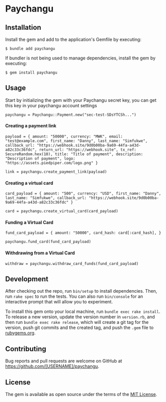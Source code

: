 # Paychangu

## Installation

Install the gem and add to the application's Gemfile by executing:

    $ bundle add paychangu

If bundler is not being used to manage dependencies, install the gem by executing:

    $ gem install paychangu

## Usage

Start by initializing the gem with your Paychangu secret key, you can get this key in your paychangu account settings

`paychangu = Paychangu::Payment.new("sec-test-SDsYTCSh...")`

#### Creating a payment link

 `payload = {
        amount: "50000",
        currency: "MWK",
        email: "test@example.com",
        first_name: "Danny",
        last_name: "Simfukwe",
        callback_url: "https://webhook.site/9d0b00ba-9a69-44fa-a43d-a82c33c36fdc",
        return_url: "https://webhook.site",
        tx_ref: SecureRandom.hex(10),
        title: "Title of payment",
        description: "Description of payment",
        logo: "https://assets.piedpiper.com/logo.png"
    }`

 `link = paychangu.create_payment_link(payload)`

 #### Creating a virtual card

`card_payload = {
        amount: "500",
        currency: "USD",
        first_name: "Danny",
        last_name: "Simfukwe",
        callback_url: "https://webhook.site/9d0b00ba-9a69-44fa-a43d-a82c33c36fdc"
    }`

`card = paychangu.create_virtual_card(card_payload)`

 #### Funding a Virtual Card

 `fund_card_payload = {
      amount: "50000",
      card_hash: card[:card_hash],
    }`

 `paychangu.fund_card(fund_card_payload)`

 #### Withdrawing from a Virtual Card

  `withdraw = paychangu.withdraw_card_funds(fund_card_payload)`

## Development

After checking out the repo, run `bin/setup` to install dependencies. Then, run `rake spec` to run the tests. You can also run `bin/console` for an interactive prompt that will allow you to experiment.

To install this gem onto your local machine, run `bundle exec rake install`. To release a new version, update the version number in `version.rb`, and then run `bundle exec rake release`, which will create a git tag for the version, push git commits and the created tag, and push the `.gem` file to [rubygems.org](https://rubygems.org).

## Contributing

Bug reports and pull requests are welcome on GitHub at https://github.com/[USERNAME]/paychangu.

## License

The gem is available as open source under the terms of the [MIT License](https://opensource.org/licenses/MIT).
